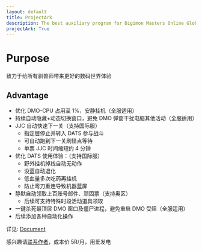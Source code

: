 ```yaml
---
layout: default
title: ProjectArk
description: The best auxiliary program for Digimon Masters Online Global
projectArk: True
---
```

# Purpose
致力于给所有驯兽师带来更好的数码世界体验
## Advantage
- 优化 DMO-CPU 占用至 1%，安静挂机（全服适用）
- 持续自动隐藏+动态切换窗口，避免 DMO 弹窗干扰电脑其他活动（全服适用）
- JJC 自动快速下一关（支持国际服）
    - 指定层停止并转入 DATS 参与战斗
    - 可自动跑到下一关刷怪点等待
    - 单票 JJC 时间缩短约 4 分钟
- 优化 DATS 使用体验：（支持国际服）
    - 野外挂机掉线自动无动作
    - 没蓝自动退化
    - 低血量多次吃药再挂机
    - 防止弯刀重连导致机器蓝屏
- 静默自动领取上百账号邮件、顽固票（支持奥区）
    - 后续可支持特殊时段活动道具领取
- 一键杀死最顶层 DMO 窗口及僵尸进程，避免重启 DMO 受阻（全服适用）
- 后续添加各种自动化操作

详见: [Document](./document)

感兴趣请[联系作者](/)，成本价 5R/月，用爱发电